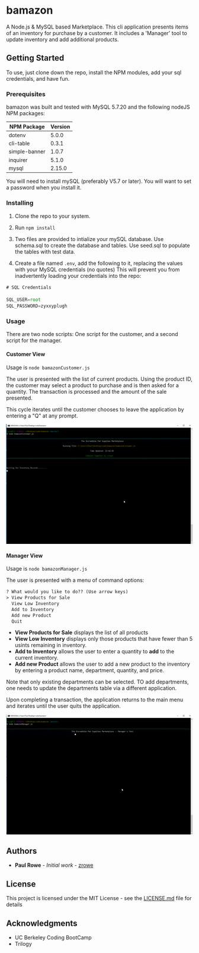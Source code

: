 # bamazon

A Node.js &amp; MySQL based Marketplace.  This cli application presents items of an inventory for purchase by a customer.  It includes a 'Manager' tool to update inventory and add additional products.

## Getting Started

To use, just clone down the repo, install the NPM modules, add your sql credentials, and have fun.

### Prerequisites

bamazon was built and tested with MySQL 5.7.20 and the following nodeJS NPM packages:

| NPM Package     | Version |
| --------------- | ------- |
| dotenv          | 5.0.0   |
| cli-table       | 0.3.1   |
| simple-banner   | 1.0.7   |
| inquirer        | 5.1.0   |
| mysql           | 2.15.0  |


You will need to install mySQL (preferably V5.7 or later).  You will want to set a password when you install it.


### Installing

1. Clone the repo to your system.

1. Run `npm install`

1. Two files are provided to intialize your mySQL database.  Use schema.sql to create the database and tables.  Use seed.sql to populate the tables with test data.  

1. Create a file named `.env`, add the following to it, replacing the values with your MySQL credentials (no quotes)  This will prevent you from inadvertently loading your credentials into the repo:

```js
# SQL Credentials

SQL_USER=root
SQL_PASSWORD=zyxxyplugh

```



### Usage

There are two node scripts:  One script for the customer, and a second script for the manager.


#### Customer View

Usage is `node bamazonCustomer.js`

The user is presented with the list of current products.  Using the product ID, the customer may select a product to purchase and is then asked for a quantity.  The transaction is processed and the amount of the sale presented.  

This cycle iterates until the customer chooses to leave the application by entering a "Q" at any prompt.  

![Customer Demonstration](screenshots/customer.gif "The Customer's View")


#### Manager View

Usage is `node bamazonManager.js`

The user is presented with a menu of command options:

```
? What would you like to do?? (Use arrow keys)
> View Products for Sale
  View Low Inventory
  Add to Inventory
  Add new Product
  Quit
```

* **View Products for Sale** displays the list of all products
* **View Low Inventory** displays only those products that have fewer than 5 usints remaining in inventory.
* **Add to Inventory** allows the user to enter a quantity to **add** to the current inventory. 
* **Add new Product** allows the user to add a new product to the inventory by entering a product name, department, quantity, and price.

Note that only existing departments can be selected.  TO add departments, one needs to update the departments table via a different application.

Upon completing a transaction, the application returns to the main menu and iterates until the user quits the application.


![Manager Demonstration](screenshots/manager.gif "The Manager's View")

## Authors

* **Paul Rowe** - *Initial work* - [zrowe](https://github.com/zrowe)


## License

This project is licensed under the MIT License - see the [LICENSE.md](LICENSE.md) file for details

## Acknowledgments

* UC Berkeley Coding BootCamp
* Trilogy
